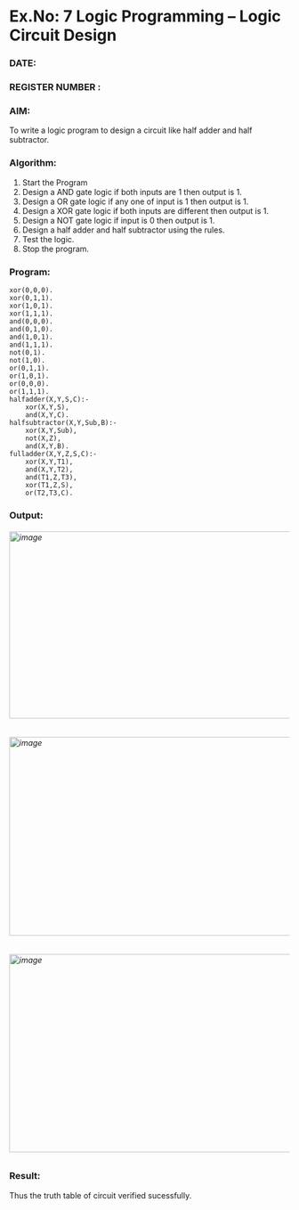 # Ex.No: 7  Logic Programming –  Logic Circuit Design
### DATE:                                                                            
### REGISTER NUMBER : 
### AIM: 
To write a logic program to design a circuit like half adder and half subtractor.
###  Algorithm:
1. Start the Program
2. Design a AND gate logic if both inputs are 1 then output is 1.
3. Design a OR gate logic if any one of input is 1 then output is 1.
4. Design a XOR gate logic if both inputs are different then output is 1.
5. Design a NOT gate logic if input is 0 then output is 1.
6. Design a half adder and half subtractor using the rules.
7. Test the logic.
8. Stop the program.

### Program:
```
xor(0,0,0).
xor(0,1,1).
xor(1,0,1).
xor(1,1,1).
and(0,0,0).
and(0,1,0).
and(1,0,1).
and(1,1,1).
not(0,1).
not(1,0).
or(0,1,1).
or(1,0,1).
or(0,0,0).
or(1,1,1).
halfadder(X,Y,S,C):-
    xor(X,Y,S),
    and(X,Y,C).
halfsubtractor(X,Y,Sub,B):-
    xor(X,Y,Sub),
    not(X,Z),
    and(X,Y,B).
fulladder(X,Y,Z,S,C):-
    xor(X,Y,T1),
    and(X,Y,T2),
    and(T1,Z,T3),
    xor(T1,Z,S),
    or(T2,T3,C).
```
### Output:
###### <img width="944" height="336" alt="image" src="https://github.com/user-attachments/assets/e88d06ea-728c-43e9-8869-68761671c3d3" />
###### <img width="947" height="357" alt="image" src="https://github.com/user-attachments/assets/66e3e39d-9570-439c-9e81-50f530579291" />
###### <img width="940" height="356" alt="image" src="https://github.com/user-attachments/assets/342e6742-a035-4ee1-b117-92cc9626fa5c" />

### Result:
Thus the truth table of circuit verified sucessfully.
